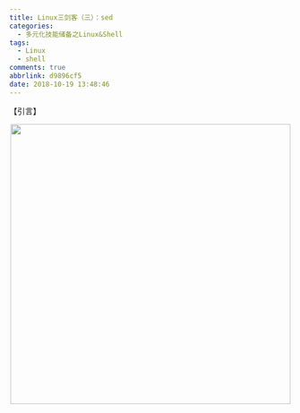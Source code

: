 ```yaml
---
title: Linux三剑客（三）：sed
categories:
  - 多元化技能储备之Linux&Shell
tags:
  - Linux
  - shell
comments: true
abbrlink: d9896cf5
date: 2018-10-19 13:48:46
---
```

【引言】
<div align=center><img src="/img/public/000003.jpg" width="500"/></div>
<!-- more -->
